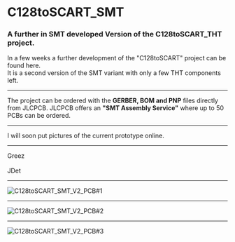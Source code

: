 # C128toSCART_SMT
<h3>A further in SMT developed Version of the C128toSCART_THT project.</h3>
<p>In a few weeks a further development of the "C128toSCART" project can be found here.<br />
It is a second version of the SMT variant with only a few THT components left.</p>
<hr />
<p>The project can be ordered with the <strong>GERBER, BOM and PNP</strong> files directly from JLCPCB.
JLCPCB offers an <strong>"SMT Assembly Service"</strong> where up to 50 PCBs can be ordered.</p>
<hr />
<p>I will soon put pictures of the current prototype online.</p>
<hr />
<p>Greez<br /><br />JDet</p>
<hr />
<img alt="C128toSCART_SMT_V2_PCB#1" src="img/C128toSCART_V2_PCB#1.PNG"  />
<hr />
<img alt="C128toSCART_SMT_V2_PCB#2" src="img/C128toSCART_V2_PCB#2.PNG"  />
<hr />
<img alt="C128toSCART_SMT_V2_PCB#3" src="img/C128toSCART_V2_PCB#3.PNG"  />
